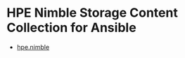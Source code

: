 # HPE Nimble Storage Content Collection for Ansible

- [hpe.nimble](ansible_collection/hpe/nimble/README.md)

